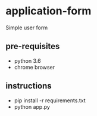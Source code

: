 # application-form
Simple user form

## pre-requisites
* python 3.6
* chrome browser

## instructions
* pip install -r requirements.txt
* python app.py